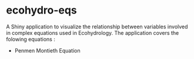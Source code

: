 # ecohydro-eqs
A Shiny application to visualize the relationship between variables involved in complex equations used in Ecohydrology. The application covers the folowing equations :
- Penmen Montieth Equation
